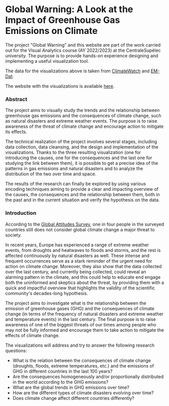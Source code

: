 # Global Warning: A Look at the Impact of Greenhouse Gas Emissions on Climate

The project "Global Warning" and this website are part of the work carried out for the Visual Analytics course (AY 2022/2023) at the CentraleSupélec university. The purpose is to provide hands-on experience designing and implementing a useful visualization tool.

The data for the visualizations above is taken from [ClimateWatch](https://www.climatewatchdata.org/) and [EM-Dat](https://www.emdat.be/).

The website with the visualizations is available [here](https://niccolomorabito.github.io/GlobalWarning/).

### Abstract
The project aims to visually study the trends and the relationship between greenhouse gas emissions and the consequences of climate change, such as natural disasters and extreme weather events. The purpose is to raise awareness of the threat of climate change and encourage action to mitigate its effects.

The technical realization of the project involves several stages, including data collection, data cleansing, and the design and implementation of the visualizations. Thanks to the three resulting visualization (one for introducing the causes, one for the consequences and the last one for studying the link between them), it is possible to get a precise idea of the patterns in gas emissions and natural disasters and to analyze the distribution of the two over time and space.

The results of the research can finally be explored by using various encoding techniques aiming to provide a clear and impacting overview of the causes, the consequences and the relationship between them, both in the past and in the current situation and verify the hypothesis on the data.

### Introduction
According to the [Global Attitudes Survey](https://www.pewresearch.org/global/2022/08/31/climate-change-remains-top-global-threat-across-19-country-survey/), one in four people in the surveyed countries still does not consider global climate change a major threat to society.

In recent years, Europe has experienced a range of extreme weather events, from droughts and heatwaves to floods and storms, and the rest is affected continuously by natural disasters as well. These intense and frequent occurrences serve as a stark reminder of the urgent need for action on climate change. Moreover, they also show that the data collected over the last century, and currently being collected, could reveal an alarming pattern in the climate, and this could help to educate end engage both the uninformed and skeptics about the threat, by providing them with a quick and impactful overview that highlights the validity of the scientific community's decades-long hypothesis.

The project aims to investigate what is the relationship between the emission of greenhouse gases (GHG) and the consequences of climate change (in terms of the frequency of natural disasters and extreme weather and temperature events) in the last century. The final purpose is to raise awareness of one of the biggest threats of our times among people who may not be fully informed and encourage them to take action to mitigate the effects of climate change. 

The visualizations will address and try to answer the following research questions:
* What is the relation between the consequences of climate change (droughts, floods, extreme temperatures, etc.) and the emissions of GHG in different countries in the last 100 years?
* Are the consequences homogeneously and/or proportionally distributed in the world according to the GHG emissions?
* What are the global trends in GHG emissions over time?
* How are the different types of climate disasters evolving over time?
* Does climate change affect different countries differently?
